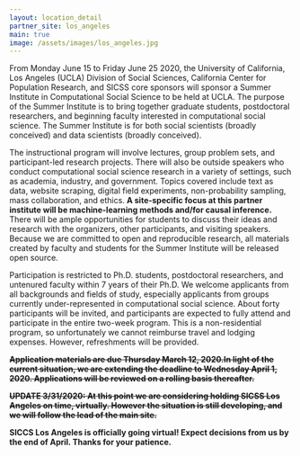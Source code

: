 ```yaml
---
layout: location_detail
partner_site: los_angeles
main: true
image: /assets/images/los_angeles.jpg
---
```


From Monday June 15 to Friday June 25 2020, the University of California, Los Angeles (UCLA) Division of Social Sciences, California Center for Population Research, and SICSS core sponsors will sponsor a Summer Institute in Computational Social Science to be held at UCLA. The purpose of the Summer Institute is to bring together graduate students, postdoctoral researchers, and beginning faculty interested in computational social science. The Summer Institute is for both social scientists (broadly conceived) and data scientists (broadly conceived). 

The instructional program will involve lectures, group problem sets, and participant-led research projects. There will also be outside speakers who conduct computational social science research in a variety of settings, such as academia, industry, and government. Topics covered include text as data, website scraping, digital field experiments, non-probability sampling, mass collaboration, and ethics. **A site-specific focus at this partner institute will be machine-learning methods and/for causal inference.** There will be ample opportunities for students to discuss their ideas and research with the organizers, other participants, and visiting speakers. Because we are committed to open and reproducible research, all materials created by faculty and students for the Summer Institute will be released open source.

Participation is restricted to Ph.D. students, postdoctoral researchers, and untenured faculty within 7 years of their Ph.D. We welcome applicants from all backgrounds and fields of study, especially applicants from groups currently under-represented in computational social science. About forty participants will be invited, and participants are expected to fully attend and participate in the entire two-week program. This is a non-residential program, so unfortunately we cannot reimburse travel and lodging expenses. However, refreshments will be provided.

**~~Application materials are due Thursday March 12, 2020.In light of the current situation, we are extending the deadline to Wednesday April 1, 2020. Applications will be reviewed on a rolling basis thereafter.~~**

**~~UPDATE 3/31/2020: At this point we are considering holding SICSS Los Angeles on time, virtually. However the situation is still developing, and we will follow the lead of the main site.~~**

**SICCS Los Angeles is officially going virtual! Expect decisions from us by the end of April. Thanks for your patience.**
